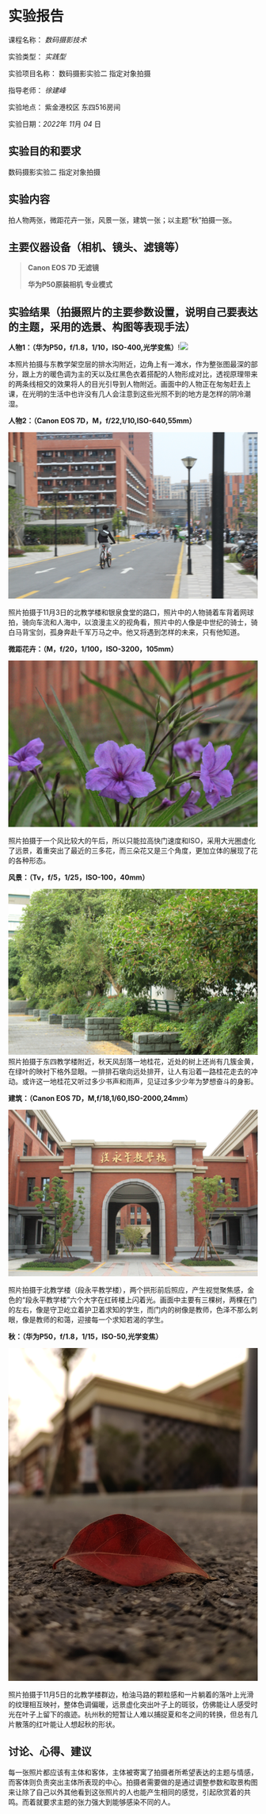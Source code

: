 # 实验报告

课程名称： *数码摄影技术* 

实验类型： *实践型*

实验项目名称： 数码摄影实验二 指定对象拍摄

指导老师： *徐建峰*

实验地点： 紫金港校区 东四516房间

实验日期：*2022*年 *11*月 *04* 日

## 实验目的和要求

数码摄影实验二 指定对象拍摄

## 实验内容

拍人物两张，微距花卉一张，风景一张，建筑一张；以主题“秋”拍摄一张。

## **主要仪器设备（相机、镜头、滤镜等）**

> **Canon EOS 7D 无滤镜**
>
> **华为P50原装相机 专业模式**

## **实验结果（拍摄照片的主要参数设置，说明自己要表达的主题，采用的选景、构图等表现手法）**

**人物1：（华为P50，f/1.8，1/10，ISO-400,光学变焦）**!![](./%E5%AE%9E%E9%AA%8C%E6%8A%A5%E5%91%8Aimg/%E4%BA%BA%E7%89%A91.jpg)

本照片拍摄与东教学架空层的排水沟附近，边角上有一滩水，作为整张图最深的部分，跟上方的暖色调为主的天以及红黑色衣着搭配的人物形成对比，透视原理带来的两条线相交的效果将人的目光引导到人物附近。画面中的人物正在匆匆赶去上课，在光明的生活中也许没有几人会注意到这些光照不到的地方是怎样的阴冷潮湿。

**人物2：（Canon EOS 7D，M，f/22,1/10,ISO-640,55mm）**

![](./%E5%AE%9E%E9%AA%8C%E6%8A%A5%E5%91%8Aimg/%E4%BA%BA%E7%89%A92.JPG)

照片拍摄于11月3日的北教学楼和银泉食堂的路口，照片中的人物骑着车背着网球拍，骑向车流和人海中，以浪漫主义的视角看，照片中的人像是中世纪的骑士，骑白马背宝剑，孤身奔赴千军万马之中。他又将遇到怎样的未来，只有他知道。

**微距花卉：（M，f/20，1/100，ISO-3200，105mm）**

![](./%E5%AE%9E%E9%AA%8C%E6%8A%A5%E5%91%8Aimg/%E5%BE%AE%E8%B7%9D%E8%8A%B1%E5%8D%89.JPG)

照片拍摄于一个风比较大的午后，所以只能拉高快门速度和ISO，采用大光圈虚化了远景，着重突出了最近的三多花，而三朵花又是三个角度，更加立体的展现了花的各种形态。

**风景：（Tv，f/5，1/25，ISO-100，40mm）**

![](./%E5%AE%9E%E9%AA%8C%E6%8A%A5%E5%91%8Aimg/%E9%A3%8E%E6%99%AF.JPG)照片拍摄于东四教学楼附近，秋天风刮落一地桂花，近处的树上还尚有几簇金黄，在绿叶的映衬下格外显眼。一排排石墩向远处排开，让人有沿着一路桂花走去的冲动。或许这一地桂花又听过多少书声和雨声，见证过多少少年为梦想奋斗的身影。

**建筑：（Canon EOS 7D，M,f/18,1/60,ISO-2000,24mm）**

![](./%E5%AE%9E%E9%AA%8C%E6%8A%A5%E5%91%8Aimg/%E5%BB%BA%E7%AD%91.JPG)

照片拍摄于北教学楼（段永平教学楼），两个拱形前后照应，产生视觉聚焦感，金色的“段永平教学楼”六个大字在红砖楼上闪着光。画面中主要有三棵树，两棵在门的左右，像是守卫屹立着护卫着求知的学生，而门内的树像是教师，色泽不那么刺眼，像是教师的和蔼，迎接每一个求知若渴的学生。

**秋：（华为P50，f/1.8，1/15，ISO-50,光学变焦）**

![](./%E5%AE%9E%E9%AA%8C%E6%8A%A5%E5%91%8Aimg/%E7%A7%8B.jpg)

照片拍摄于11月5日的北教学楼群边，柏油马路的颗粒感和一片躺着的落叶上光滑的纹理相互映衬，整体色调偏暖，远景虚化突出叶子上的斑驳，仿佛能让人感受时光在叶子上留下的痕迹。杭州秋的短暂让人难以捕捉夏和冬之间的转换，但总有几片散落的红叶能让人想起秋的形状。

## 讨论、心得、建议

每一张照片都应该有主体和客体，主体被寄寓了拍摄者所希望表达的主题与情感，而客体则负责突出主体所表现的中心。拍摄者需要做的是通过调整参数和取景构图来让除了自己以外其他看到这张照片的人也能产生相同的感觉，引起欣赏着的共鸣。而着就要求主题的张力强大到能够感染不同的人。
